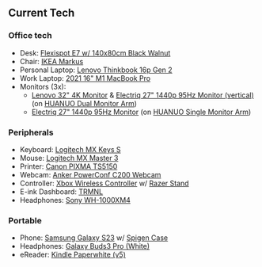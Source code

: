 ## Current Tech

### Office tech

- Desk: [Flexispot E7 w/ 140x80cm Black Walnut](https://flexispot.co.uk/adjustable-standing-desk-pro-series.html)
- Chair: [IKEA Markus](https://www.ikea.com/gb/en/p/markus-office-chair-vissle-light-grey-50521861/)
- Personal Laptop: [Lenovo Thinkbook 16p Gen 2](https://www.lenovo.com/gb/en/p/laptops/thinkbook/thinkbookp/thinkbook-16p-g2-ach/xxtbxpea600)
- Work Laptop: [2021 16" M1 MacBook Pro](https://www.apple.com/uk/macbook-pro-14-and-16/)
- Monitors (3x):
  - [Lenovo 32" 4K Monitor](https://www.amazon.co.uk/dp/B0C8YVB3K8) & [Electriq 27" 1440p 95Hz Monitor (vertical)](https://www.amazon.co.uk/dp/B07TXHBWMK/) (on [HUANUO Dual Monitor Arm](https://www.amazon.co.uk/dp/B08LK6MRYB/))
  - [Electriq 27" 1440p 95Hz Monitor](https://www.amazon.co.uk/dp/B07TXHBWMK/) (on [HUANUO Single Monitor Arm](https://www.amazon.co.uk/dp/B07T4HQS2N/))

### Peripherals

- Keyboard: [Logitech MX Keys S](https://www.logitech.com/en-gb/products/keyboards/mx-keys-wireless-keyboard.html)
- Mouse: [Logitech MX Master 3](https://www.amazon.co.uk/Logitech-Ultrafast-Scrolling-Ergonomic-Customisation/dp/B07W6JG6Z7)
- Printer: [Canon PIXMA TS5150](https://www.canon.co.uk/printers/pixma-ts5150-series/)
- Webcam: [Anker PowerConf C200 Webcam](https://uk.ankerwork.com/products/a3369)
- Controller: [Xbox Wireless Controller](https://www.xbox.com/en-GB/accessories/controllers/xbox-wireless-controller) w/ [Razer Stand](https://www.razer.com/gb-en/console-accessories/razer-universal-quick-charging-stand-for-xbox)
- E-ink Dashboard: [TRMNL](https://usetrmnl.com/)
- Headphones: [Sony WH-1000XM4](https://www.sony.co.uk/electronics/headband-headphones/wh-1000xm4)

### Portable

- Phone: [Samsung Galaxy S23](https://www.samsung.com/uk/smartphones/galaxy-s25/) w/ [Spigen Case](https://www.amazon.co.uk/dp/B0DJ9VF2M6)
- Headphones: [Galaxy Buds3 Pro (White)](https://www.samsung.com/uk/audio-sound/galaxy-buds/galaxy-buds3-pro-white-sm-r630nzwaeua/)
- eReader: [Kindle Paperwhite (v5)](https://www.amazon.co.uk/dp/B09TMF6742/)

